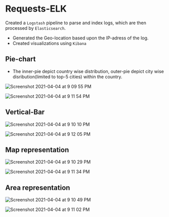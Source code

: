 # Requests-ELK

Created a `Logstash` pipeline to parse and index logs, which are then processed by `Elasticsearch`.

- Generated the Geo-location based upon the IP-adress of the log.
- Created visualizations using `Kibana`

## Pie-chart

- The inner-pie depict country wise distribution, outer-pie depict city wise disribution(limited to top-5 cities) within the country.


![Screenshot 2021-04-04 at 9 09 55 PM](https://user-images.githubusercontent.com/43617894/113514053-1e38da80-958a-11eb-8e03-0438e70a9306.png)

![Screenshot 2021-04-04 at 9 11 54 PM](https://user-images.githubusercontent.com/43617894/113514104-635d0c80-958a-11eb-95f2-ff713106b50b.png)


## Vertical-Bar

![Screenshot 2021-04-04 at 9 10 10 PM](https://user-images.githubusercontent.com/43617894/113514059-26911580-958a-11eb-8a33-4fdefeda1377.png)

![Screenshot 2021-04-04 at 9 12 05 PM](https://user-images.githubusercontent.com/43617894/113514111-6b1cb100-958a-11eb-9f68-a019e59bfd48.png)


## Map representation

![Screenshot 2021-04-04 at 9 10 29 PM](https://user-images.githubusercontent.com/43617894/113514066-314baa80-958a-11eb-85f3-38fff6fad454.png)

![Screenshot 2021-04-04 at 9 11 34 PM](https://user-images.githubusercontent.com/43617894/113514096-58a27780-958a-11eb-9ee3-622b338b4bf0.png)


## Area representation

![Screenshot 2021-04-04 at 9 10 49 PM](https://user-images.githubusercontent.com/43617894/113514076-3d376c80-958a-11eb-9129-563ddc3aff06.png)

![Screenshot 2021-04-04 at 9 11 02 PM](https://user-images.githubusercontent.com/43617894/113514085-46283e00-958a-11eb-9a25-45767002ec43.png)

